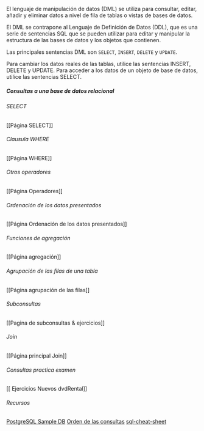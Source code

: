 El lenguaje de manipulación de datos (DML) se utiliza para consultar, editar, añadir y eliminar datos a nivel de fila de tablas o vistas de bases de datos. 

El DML se contrapone al Lenguaje de Definición de Datos (DDL), que es una serie de sentencias SQL que se pueden utilizar para editar y manipular la estructura de las bases de datos y los objetos que contienen.

Las principales sentencias DML son `SELECT`, `INSERT`, `DELETE` y `UPDATE`. 

Para cambiar los datos reales de las tablas, utilice las sentencias INSERT, DELETE y UPDATE.
Para acceder a los datos de un objeto de base de datos, utilice las sentencias SELECT.

##### Consultas a una base de datos relacional

###### SELECT
[[Página SELECT]]
###### Clausula WHERE
[[Página WHERE]]
###### Otros operadores
[[Página Operadores]]
###### Ordenación de los datos presentados
[[Página Ordenación de los datos presentados]]
###### Funciones de agregación
[[Página agregación]] 
###### Agrupación de las filas de una tabla 
[[Página agrupación de las filas]]
###### Subconsultas
[[Pagina de subconsultas & ejercicios]]
###### Join
[[Página principal Join]]

###### Consultas practica examen
[[ Ejercicios Nuevos dvdRental]]

###### Recursos
[PostgreSQL Sample DB](https://www.postgresqltutorial.com/postgresql-getting-started/postgresql-sample-database/)
[Orden de las consultas](https://builtin.com/data-science/sql-order-of-execution)
[sql-cheat-sheet](https://www.sqltutorial.org/sql-cheat-sheet/)
